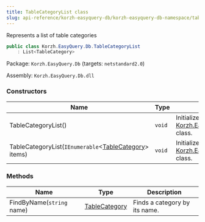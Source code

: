 ```yaml
---
title: TableCategoryList class
slug: api-reference/korzh-easyquery-db/korzh-easyquery-db-namespace/tablecategorylist-class
---
```

Represents a list of table categories
```csharp
public class Korzh.EasyQuery.Db.TableCategoryList
    : List<TableCategory>

```
Package: `Korzh.EasyQuery.Db` (targets: `netstandard2.0`)

Assembly: `Korzh.EasyQuery.Db.dll`

### Constructors

| Name | Type | Description | 
| --- | --- | --- | 
| TableCategoryList() | `void` | Initializes a new instance of the [Korzh.EasyQuery.Db.TableCategoryList](api-reference/korzh-easyquery-db/korzh-easyquery-db-namespace/tablecategorylist-class) class. | 
| TableCategoryList(`IEnumerable`&lt;[TableCategory](api-reference/korzh-easyquery-db/korzh-easyquery-db-namespace/tablecategory-class)&gt; items) | `void` | Initializes a new instance of the [Korzh.EasyQuery.Db.TableCategoryList](api-reference/korzh-easyquery-db/korzh-easyquery-db-namespace/tablecategorylist-class) class. | 


### Methods

| Name | Type | Description | 
| --- | --- | --- | 
| FindByName(`string` name) | [TableCategory](api-reference/korzh-easyquery-db/korzh-easyquery-db-namespace/tablecategory-class) | Finds a category by its name. |